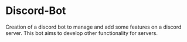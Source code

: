# Discord-Bot
Creation of a discord bot to manage and add some features on a discord server. This bot aims to develop other functionality for servers.
